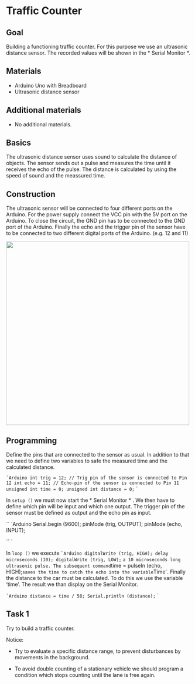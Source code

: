 # Traffic Counter

## Goal
Building a functioning traffic counter.
For this purpose we use an ultrasonic distance sensor.
The recorded values ​​will be shown in the * Serial Monitor *.

## Materials
* Arduino Uno with Breadboard
* Ultrasonic distance sensor

## Additional materials
* No additional materials.

## Basics
The ultrasonic distance sensor uses sound to calculate the distance of objects. The sensor sends out a pulse and measures the time until it receives the echo of the pulse. The distance is calculated by using the speed of sound and the meassured time.

## Construction
The ultrasonic sensor will be connected to four different ports on the Arduino.
For the power supply connect the VCC pin with the 5V port on the Arduino. To close the circuit, the GND pin has to be connected to the GND port of the Arduino. Finally the echo and the trigger pin of the sensor have to be connected to two different digital ports of the Arduino. (e.g. 12 and 11)

<Img src = "https://raw.githubusercontent.com/sensebox/resources/master/images/edu/Verkehrszaehler.jpg" width = "500" />


## Programming

Define the pins that are connected to the sensor as usual.
In addition to that we need to define two variables to safe the measured time and the calculated distance.

`` `Arduino
int trig = 12; // Trig pin of the sensor is connected to Pin 12
int echo = 11; // Echo-pin of the sensor is connected to Pin 11
unsigned int time = 0;
unsigned int distance = 0;
`` `

In `setup ()` we must now start the * Serial Monitor * .  We then have to define which pin will be input and which one output. The trigger pin of the sensor must be defined as output and the echo pin as input.

`` `Arduino
Serial.begin (9600);
pinMode (trig, OUTPUT);
pinMode (echo, INPUT);

`` `

In `loop ()` we execute
`` `Arduino
digitalWrite (trig, HIGH);
delay microseconds (10);
digitalWrite (trig, LOW);
`` `
a 10 microseconds long ultrasonic pulse.
The subsequent command `time = pulseIn (echo, HIGH);` saves the time to catch the echo into the variable `Time`.
Finally the distance to the car must be calculated. To do this we use the variable ‘time’. The result we than display on the Serial Monitor.

`` `Arduino
distance = time / 58;
Serial.println (distance);
`` `

## Task 1
Try to build a traffic counter.

Notice:
 - Try to evaluate a specific distance range, to prevent disturbances by movements in the background.

- To avoid double counting of a stationary vehicle we should program a condition which stops counting until the lane is free again.
